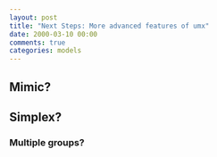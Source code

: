 ```yaml
---
layout: post
title: "Next Steps: More advanced features of umx"
date: 2000-03-10 00:00
comments: true
categories: models
---
```


## Mimic?
## Simplex?

### Multiple groups?

